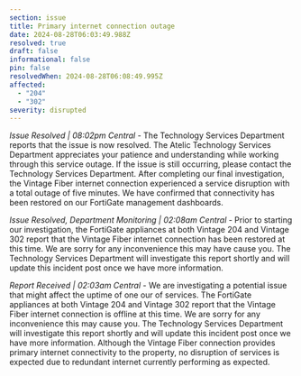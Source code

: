 ```yaml
---
section: issue
title: Primary internet connection outage
date: 2024-08-28T06:03:49.988Z
resolved: true
draft: false
informational: false
pin: false
resolvedWhen: 2024-08-28T06:08:49.995Z
affected:
  - "204"
  - "302"
severity: disrupted
---
```

*Issue Resolved | 08:02pm Central* - The Technology Services Department reports that the issue is now resolved. The Atelic Technology Services Department appreciates your patience and understanding while working through this service outage. If the issue is still occurring, please contact the Technology Services Department. After completing our final investigation, the Vintage Fiber internet connection experienced a service disruption with a total outage of five minutes. We have confirmed that connectivity has been restored on our FortiGate management dashboards.

*Issue Resolved, Department Monitoring | 02:08am Central* - Prior to starting our investigation, the FortiGate appliances at both Vintage 204 and Vintage 302 report that the Vintage Fiber internet connection has been restored at this time. We are sorry for any inconvenience this may have cause you. The Technology Services Department will investigate this report shortly and will update this incident post once we have more information.

*Report Received | 02:03am Central* - We are investigating a potential issue that might affect the uptime of one our of services. The FortiGate appliances at both Vintage 204 and Vintage 302 report that the Vintage Fiber internet connection is offline at this time. We are sorry for any inconvenience this may cause you. The Technology Services Department will investigate this report shortly and will update this incident post once we have more information. Although the Vintage Fiber connection provides primary internet connectivity to the property, no disruption of services is expected due to redundant internet currently performing as expected.